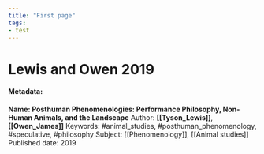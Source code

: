 ```yaml
---
title: "First page"
tags:
- test
---
```


# Lewis and Owen 2019

#### Metadata:

**Name: Posthuman Phenomenologies: Performance Philosophy, Non-Human Animals, and the Landscape**
Author: **[[Tyson_Lewis]]**, **[[Owen_James]]** 
Keywords: #animal_studies, #posthuman_phenomenology, #speculative, #philosophy
Subject: [[Phenomenology]], [[Animal studies]]
Published date: 2019